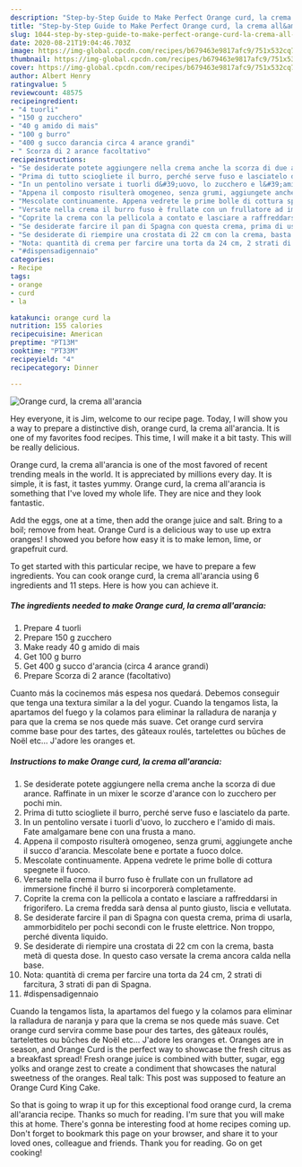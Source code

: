 ```yaml
---
description: "Step-by-Step Guide to Make Perfect Orange curd, la crema all&amp;#39;arancia"
title: "Step-by-Step Guide to Make Perfect Orange curd, la crema all&amp;#39;arancia"
slug: 1044-step-by-step-guide-to-make-perfect-orange-curd-la-crema-all-and-39-arancia
date: 2020-08-21T19:04:46.703Z
image: https://img-global.cpcdn.com/recipes/b679463e9817afc9/751x532cq70/orange-curd-la-crema-allarancia-recipe-main-photo.jpg
thumbnail: https://img-global.cpcdn.com/recipes/b679463e9817afc9/751x532cq70/orange-curd-la-crema-allarancia-recipe-main-photo.jpg
cover: https://img-global.cpcdn.com/recipes/b679463e9817afc9/751x532cq70/orange-curd-la-crema-allarancia-recipe-main-photo.jpg
author: Albert Henry
ratingvalue: 5
reviewcount: 48575
recipeingredient:
- "4 tuorli"
- "150 g zucchero"
- "40 g amido di mais"
- "100 g burro"
- "400 g succo darancia circa 4 arance grandi"
- " Scorza di 2 arance facoltativo"
recipeinstructions:
- "Se desiderate potete aggiungere nella crema anche la scorza di due arance. Raffinate in un mixer le scorze d&#39;arance con lo zucchero per pochi min."
- "Prima di tutto sciogliete il burro, perché serve fuso e lasciatelo da parte."
- "In un pentolino versate i tuorli d&#39;uovo, lo zucchero e l&#39;amido di mais. Fate amalgamare bene con una frusta a mano."
- "Appena il composto risulterà omogeneo, senza grumi, aggiungete anche il succo d&#39;arancia. Mescolate bene e portate a fuoco dolce."
- "Mescolate continuamente. Appena vedrete le prime bolle di cottura spegnete il fuoco."
- "Versate nella crema il burro fuso è frullate con un frullatore ad immersione finché il burro si incorporerà completamente."
- "Coprite la crema con la pellicola a contato e lasciare a raffreddarsi in frigorifero. La crema fredda sarà densa al punto giusto, liscia e vellutata."
- "Se desiderate farcire il pan di Spagna con questa crema, prima di usarla, ammorbiditelo per pochi secondi con le fruste elettrice. Non troppo, perché diventa liquido."
- "Se desiderate di riempire una crostata di 22 cm con la crema, basta metà di questa dose. In questo caso versate la crema ancora calda nella base."
- "Nota: quantità di crema per farcire una torta da 24 cm, 2 strati di farcitura, 3 strati di pan di Spagna."
- "#dispensadigennaio"
categories:
- Recipe
tags:
- orange
- curd
- la

katakunci: orange curd la 
nutrition: 155 calories
recipecuisine: American
preptime: "PT13M"
cooktime: "PT33M"
recipeyield: "4"
recipecategory: Dinner

---
```



![Orange curd, la crema all&#39;arancia](https://img-global.cpcdn.com/recipes/b679463e9817afc9/751x532cq70/orange-curd-la-crema-allarancia-recipe-main-photo.jpg)

Hey everyone, it is Jim, welcome to our recipe page. Today, I will show you a way to prepare a distinctive dish, orange curd, la crema all&#39;arancia. It is one of my favorites food recipes. This time, I will make it a bit tasty. This will be really delicious.

Orange curd, la crema all&#39;arancia is one of the most favored of recent trending meals in the world. It is appreciated by millions every day. It is simple, it is fast, it tastes yummy. Orange curd, la crema all&#39;arancia is something that I've loved my whole life. They are nice and they look fantastic.

Add the eggs, one at a time, then add the orange juice and salt. Bring to a boil; remove from heat. Orange Curd is a delicious way to use up extra oranges! I showed you before how easy it is to make lemon, lime, or grapefruit curd.


To get started with this particular recipe, we have to prepare a few ingredients. You can cook orange curd, la crema all&#39;arancia using 6 ingredients and 11 steps. Here is how you can achieve it.

<!--inarticleads1-->

##### The ingredients needed to make Orange curd, la crema all&#39;arancia:

1. Prepare 4 tuorli
1. Prepare 150 g zucchero
1. Make ready 40 g amido di mais
1. Get 100 g burro
1. Get 400 g succo d&#39;arancia (circa 4 arance grandi)
1. Prepare  Scorza di 2 arance (facoltativo)


Cuanto más la cocinemos más espesa nos quedará. Debemos conseguir que tenga una textura similar a la del yogur. Cuando la tengamos lista, la apartamos del fuego y la colamos para eliminar la ralladura de naranja y para que la crema se nos quede más suave. Cet orange curd servira comme base pour des tartes, des gâteaux roulés, tartelettes ou bûches de Noël etc… J&#39;adore les oranges et. 

<!--inarticleads2-->

##### Instructions to make Orange curd, la crema all&#39;arancia:

1. Se desiderate potete aggiungere nella crema anche la scorza di due arance. Raffinate in un mixer le scorze d&#39;arance con lo zucchero per pochi min.
1. Prima di tutto sciogliete il burro, perché serve fuso e lasciatelo da parte.
1. In un pentolino versate i tuorli d&#39;uovo, lo zucchero e l&#39;amido di mais. Fate amalgamare bene con una frusta a mano.
1. Appena il composto risulterà omogeneo, senza grumi, aggiungete anche il succo d&#39;arancia. Mescolate bene e portate a fuoco dolce.
1. Mescolate continuamente. Appena vedrete le prime bolle di cottura spegnete il fuoco.
1. Versate nella crema il burro fuso è frullate con un frullatore ad immersione finché il burro si incorporerà completamente.
1. Coprite la crema con la pellicola a contato e lasciare a raffreddarsi in frigorifero. La crema fredda sarà densa al punto giusto, liscia e vellutata.
1. Se desiderate farcire il pan di Spagna con questa crema, prima di usarla, ammorbiditelo per pochi secondi con le fruste elettrice. Non troppo, perché diventa liquido.
1. Se desiderate di riempire una crostata di 22 cm con la crema, basta metà di questa dose. In questo caso versate la crema ancora calda nella base.
1. Nota: quantità di crema per farcire una torta da 24 cm, 2 strati di farcitura, 3 strati di pan di Spagna.
1. #dispensadigennaio


Cuando la tengamos lista, la apartamos del fuego y la colamos para eliminar la ralladura de naranja y para que la crema se nos quede más suave. Cet orange curd servira comme base pour des tartes, des gâteaux roulés, tartelettes ou bûches de Noël etc… J&#39;adore les oranges et. Oranges are in season, and Orange Curd is the perfect way to showcase the fresh citrus as a breakfast spread! Fresh orange juice is combined with butter, sugar, egg yolks and orange zest to create a condiment that showcases the natural sweetness of the oranges. Real talk: This post was supposed to feature an Orange Curd King Cake. 

So that is going to wrap it up for this exceptional food orange curd, la crema all&#39;arancia recipe. Thanks so much for reading. I'm sure that you will make this at home. There's gonna be interesting food at home recipes coming up. Don't forget to bookmark this page on your browser, and share it to your loved ones, colleague and friends. Thank you for reading. Go on get cooking!
